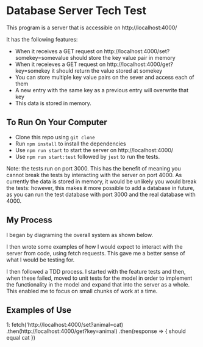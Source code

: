 # Database Server Tech Test

This program is a server that is accessible on http://localhost:4000/

It has the following features:

* When it receives a GET request on http://localhost:4000/set?somekey=somevalue should store the key value pair in memory
* When it receieves a GET request on http://localhost:4000/get?key=somekey it should return the value stored at somekey
* You can store multiple key value pairs on the sever and access each of them
* A new entry with the same key as a previous entry will overwrite that key
* This data is stored in memory.

To Run On Your Computer
---------------------
* Clone this repo using `git clone`
* Run `npm install` to install the dependencies
* Use `npm run start` to start the server on http://localhost:4000/
* Use `npm run start:test` followed by `jest` to run the tests. 

Note: the tests run on port 3000. This has the benefit of meaning you cannot break the tests by interacting with the server on port 4000. As currently the data is stored in memory, it would be unlikely you would break the tests: however, this makes it more possible to add a database in future, as you can run the test database with port 3000 and the real database with 4000.

My Process
------------
I began by diagraming the overall system as shown below.


I then wrote some examples of how I would expect to interact with the server from code, using fetch requests. This gave me a better sense of what I would be testing for.

I then followed a TDD process. I started with the feature tests and then, when these failed, moved to unit tests for the model in order to implement the functionality in the model and expand that into the server as a whole. This enabled me to focus on small chunks of work at a time.

Examples of Use 
-----------------
1:
fetch('http://localhost:4000/set?animal=cat)
.then(http://localhost:4000/get?key=animal)
  .then(response => { should equal cat })

